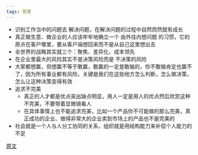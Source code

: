 ```yaml
---
tags: 管理
---
```


* 识别工作当中的问题去 <hu>解决问题</hu>，在解决问题的过程中自然而然就有成长
* 真正做生意、做企业的人应该牢牢地确立一个 <hu>由外往内想问题</hu> 的习惯，它的原点在客户哪里，要从客户端想回来而不是从自己这里想出去
* 全世界的战略其实就三个：<hu>聚焦、差异化、成本领先</hu>
* 在企业里最大的风险其实不是决策风险而是 <hu>不决策的风险</hu>
* 大家都想赢，但想赢不等于敢赢，敢赢的一定是敢输的，你不敢输肯定也赢不了，因为所有事业都有风险，关键是我们在这些地方怎么判断，怎么做决策，怎么让这种决策变得有效
* <hu>追求不完美</hu>
  * 真正的人才都是优点突出缺点明显，用人一定是用人的优点然后欣赏这种不完美，不要带着显微镜看人
  * 在具体事情上也不能追求完美，比如一个产品你不可能做的那么完美，真正成功的企业、做得非常大的企业卖到市场上的产品也不是完美的
* 社会就是一个人与人分工协同的关系，<hu>组织就是用结构能力来补偿个人能力的不足</hu>

[原文](https://mp.weixin.qq.com/s/L24IIVShObxBljWidTSDjQ)

 